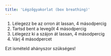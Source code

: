 ```yaml
---
title: 'Légzőgyakorlat (box breathing)'
--- 
```

1. Lélegezz be az orron át lassan, 4 másodpercig
2. Tartsd bent a levegőt 4 másodpercig
3. Lélegezz ki a szájon át lassan, 4 másodpercig
4. Várj 4 másodpercet

Ezt ismételd ahányszor szükséges!